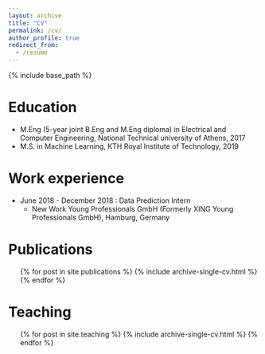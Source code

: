 ```yaml
---
layout: archive
title: "CV"
permalink: /cv/
author_profile: true
redirect_from:
  - /resume
---
```


{% include base_path %}

Education
======
* M.Eng (5-year joint B.Eng and M.Eng diploma) in Electrical and Computer Engineering, National Technical university of Athens, 2017
* M.S. in Machine Learning, KTH Royal Institute of Technology, 2019

Work experience
======
* June 2018 - December 2018 : Data Prediction Intern
  * New Work Young Professionals GmbH (Formerly XING Young Professionals GmbH), Hamburg, Germany

Publications
======
  <ul>{% for post in site.publications %}
    {% include archive-single-cv.html %}
  {% endfor %}</ul>
  
Teaching
======
  <ul>{% for post in site.teaching %}
    {% include archive-single-cv.html %}
  {% endfor %}</ul>
